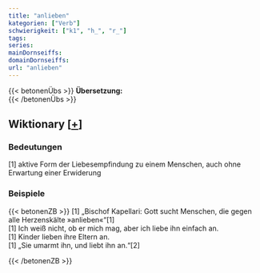 ```yaml
---
title: "anlieben"
kategorien: ["Verb"]
schwierigkeit: ["k1", "h_", "r_"]
tags:
series:
mainDornseiffs:
domainDornseiffs:
url: "anlieben"
---
```


{{< betonenÜbs >}}
**Übersetzung:**  
{{< /betonenÜbs >}}

## Wiktionary [[+](https://de.wiktionary.org/wiki/anlieben)]

### Bedeutungen
[1] aktive Form der Liebesempfindung zu einem Menschen, auch ohne Erwartung einer Erwiderung  

### Beispiele
{{< betonenZB >}}
[1] „Bischof Kapellari: Gott sucht Menschen, die gegen alle Herzenskälte »anlieben«“[1]  
[1] Ich weiß nicht, ob er mich mag, aber ich liebe ihn einfach an.  
[1] Kinder lieben ihre Eltern an.  
[1] „Sie umarmt ihn, und liebt ihn an.“[2]  

{{< /betonenZB >}}

